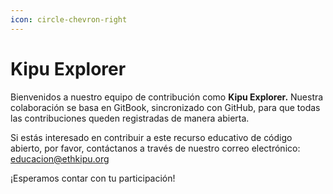 ```yaml
---
icon: circle-chevron-right
---
```


# Kipu Explorer

Bienvenidos a nuestro equipo de contribución como **Kipu Explorer.** Nuestra colaboración se basa en GitBook, sincronizado con GitHub, para que todas las contribuciones queden registradas de manera abierta.&#x20;

Si estás interesado en contribuir a este recurso educativo de código abierto, por favor, contáctanos a través de nuestro correo electrónico: [educacion@ethkipu.org](mailto:educacion@ethkipu.org)

¡Esperamos contar con tu participación!
